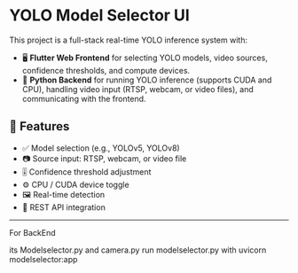 # YOLO Model Selector UI

This project is a full-stack real-time YOLO inference system with:

- 🖥️ **Flutter Web Frontend** for selecting YOLO models, video sources, confidence thresholds, and compute devices.
- 🧠 **Python Backend** for running YOLO inference (supports CUDA and CPU), handling video input (RTSP, webcam, or video files), and communicating with the frontend.

## 🚀 Features

- ✅ Model selection (e.g., YOLOv5, YOLOv8)
- 📷 Source input: RTSP, webcam, or video file
- 🎚️ Confidence threshold adjustment
- ⚙️ CPU / CUDA device toggle
- 🖼️ Real-time detection
- 🔌 REST API integration

---

For BackEnd 

its Modelselector.py and camera.py 
run modelselector.py with uvicorn modelselector:app
